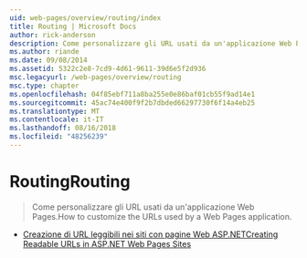 ```yaml
---
uid: web-pages/overview/routing/index
title: Routing | Microsoft Docs
author: rick-anderson
description: Come personalizzare gli URL usati da un'applicazione Web Pages.
ms.author: riande
ms.date: 09/08/2014
ms.assetid: 5322c2e8-7cd9-4d61-9611-39d6e5f2d936
msc.legacyurl: /web-pages/overview/routing
msc.type: chapter
ms.openlocfilehash: 04f85ebf711a8ba255e0e86baf01cb55f9ad14e1
ms.sourcegitcommit: 45ac74e400f9f2b7dbded66297730f6f14a4eb25
ms.translationtype: MT
ms.contentlocale: it-IT
ms.lasthandoff: 08/16/2018
ms.locfileid: "48256239"
---
```

<a name="routing"></a><span data-ttu-id="6e09d-103">Routing</span><span class="sxs-lookup"><span data-stu-id="6e09d-103">Routing</span></span>
====================
> <span data-ttu-id="6e09d-104">Come personalizzare gli URL usati da un'applicazione Web Pages.</span><span class="sxs-lookup"><span data-stu-id="6e09d-104">How to customize the URLs used by a Web Pages application.</span></span>


- [<span data-ttu-id="6e09d-105">Creazione di URL leggibili nei siti con pagine Web ASP.NET</span><span class="sxs-lookup"><span data-stu-id="6e09d-105">Creating Readable URLs in ASP.NET Web Pages Sites</span></span>](creating-readable-urls-in-aspnet-web-pages-sites.md)
